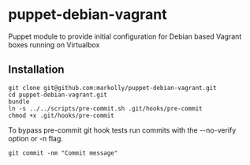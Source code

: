 # puppet-debian-vagrant
Puppet module to provide initial configuration for Debian based Vagrant boxes running on Virtualbox

## Installation
```
git clone git@github.com:markolly/puppet-debian-vagrant.git
cd puppet-debian-vagrant.git
bundle
ln -s ../../scripts/pre-commit.sh .git/hooks/pre-commit
chmod +x .git/hooks/pre-commit
```

To bypass pre-commit git hook tests run commits with the --no-verify option or -n flag.

```
git commit -nm "Commit message"
```
